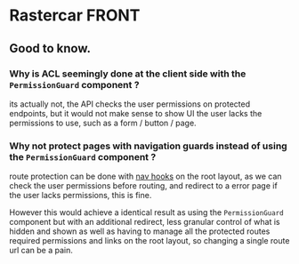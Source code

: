 # Rastercar FRONT

## Good to know.

### Why is ACL seemingly done at the client side with the `PermissionGuard` component ?

its actually not, the API checks the user permissions on protected endpoints, but it would not make sense to show UI the user
lacks the permissions to use, such as a form / button / page.

### Why not protect pages with navigation guards instead of using the `PermissionGuard` component ?

route protection can be done with [nav hooks](https://kit.svelte.dev/docs/modules#$app-navigation-beforenavigate) on the root layout,
as we can check the user permissions before routing, and redirect to a error page if the user lacks permissions, this is fine.

However this would achieve a identical result as using the `PermissionGuard` component but with an additional redirect, less granular
control of what is hidden and shown as well as having to manage all the protected routes required permissions and links on the root layout,
so changing a single route url can be a pain.
